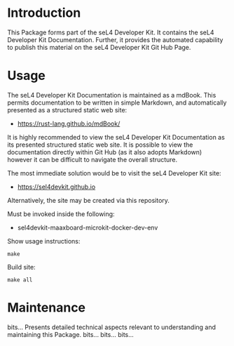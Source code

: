 # Introduction

This Package forms part of the seL4 Developer Kit. It contains the seL4
Developer Kit Documentation. Further, it provides the automated capability to
publish this material on the seL4 Developer Kit Git Hub Page.

# Usage

The seL4 Developer Kit Documentation is maintained as a mdBook. This permits
documentation to be written in simple Markdown, and automatically presented as
a structured static web site:
* https://rust-lang.github.io/mdBook/

It is highly recommended to view the seL4 Developer Kit Documentation as its
presented structured static web site. It is possible to view the documentation
directly within Git Hub (as it also adopts Markdown) however it can be
difficult to navigate the overall structure.

The most immediate solution would be to visit the seL4 Developer Kit site:
* https://sel4devkit.github.io

Alternatively, the site may be created via this repository.

Must be invoked inside the following:
* sel4devkit-maaxboard-microkit-docker-dev-env

Show usage instructions:
```
make
```

Build site:
```
make all
```

# Maintenance

bits...
Presents detailed technical aspects relevant to understanding and maintaining
this Package.
bits...
bits...
bits...

